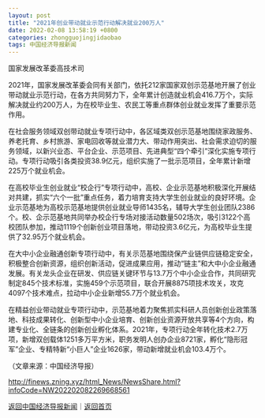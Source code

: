 ```yaml
---
layout: post
title: "2021年创业带动就业示范行动解决就业200万人"
date: 2022-02-08 13:58:19 +0800
categories: zhongguojingjidaobao
tags: 中国经济导报新闻
---
```

<p>国家发展改革委高技术司</p>
 <p>2021年，国家发展改革委会同有关部门，依托212家国家双创示范基地开展了创业带动就业示范行动，在各方共同努力下，全年累计创造就业机会416.7万个，实际解决就业约200万人，为在校毕业生、农民工等重点群体创业就业发挥了重要示范作用。</p>
 <p>在社会服务领域双创带动就业专项行动中，各区域类双创示范基地围绕家政服务、养老托育、乡村旅游、家电回收等就业潜力大、带动作用突出、社会需求迫切的服务领域，以新兴业态、平台企业、示范项目、先进典型“四个牵引”深化实施专项行动。专项行动吸引各类投资38.9亿元，组织实施了一批示范项目，全年累计新增225万个就业机会。</p>
 <p>在高校毕业生创业就业“校企行”专项行动中，高校、企业示范基地积极深化开展结对共建，抓实“六个一批”重点任务，着力培育支持大学生创业就业的良好环境。企业示范基地为高校示范基地提供创业就业导师1435名，辅导大学生创业团队2386个。校、企示范基地共同举办校企行专场对接活动数量502场次，吸引3122个高校团队参加，推动1119个创新创业项目落地，带动投资3.6亿元，为高校毕业生提供了32.95万个就业机会。</p>
 <p>在大中小企业融通创新专项行动中，有关示范基地围绕保产业链供应链稳定安全，积极整合创新资源，组织创新活动，促进成果应用，推动“链主”和大中小企业融通发展。有关龙头企业在研发、供应链关键环节与13.7万个中小企业合作，共同研究制定845个技术标准，实施459个示范项目，联合开展8875项技术攻关，攻克4097个技术难点，拉动中小企业新增55.7万个就业机会。</p>
 <p>在精益创业带动就业专项行动中，示范基地着力聚焦抓实科研人员创新创业政策落地、科技成果转化、创新型中小企业培育、创新创业资源开放共享等4个方向，构建专业化、全链条的创新创业孵化体系。2021年，专项行动全年转化技术2.7万项，新增双创载体1251多万平方米，职务发明人创办企业8721家，孵化“隐形冠军”企业、专精特新“小巨人”企业1626家，带动新增就业机会103.4万个。</p><p class="em_media">（文章来源：中国经济导报）</p>

<http://finews.zning.xyz/html_News/NewsShare.html?infoCode=NW202202082269668561>

[返回中国经济导报新闻](//finews.withounder.com/category/zhongguojingjidaobao.html)｜[返回首页](//finews.withounder.com/)